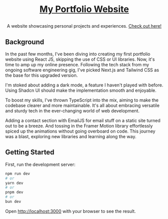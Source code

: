 # <p align="center"><a href="https://chillflix-phot.vercel.app/">My Portfolio Website</a></p>

<p align="center">A website showcasing personal projects and experiences. <a href="https://photkosee.github.io/next-portfolio/">Check out here!</a></p>

## Background

In the past few months, I've been diving into creating my first portfolio website using React JS, skipping the use of CSS or UI libraries. Now, it's time to amp up my online presence. Following the tech stack from my ongoing software engineering gig, I've picked Next.js and Tailwind CSS as the base for this upgraded version.

I'm stoked about adding a dark mode, a feature I haven't played with before. Using Shadcn UI should make the implementation smooth and enjoyable.

To boost my skills, I've thrown TypeScript into the mix, aiming to make the codebase clearer and more maintainable. It's all about embracing versatile and sturdy tech in the ever-changing world of web development.

Adding a contact section with EmailJS for email stuff on a static site turned out to be a breeze. And tossing in the Framer Motion library effortlessly spiced up the animations without going overboard on code. This journey was a blast, exploring new libraries and learning along the way.

## Getting Started

First, run the development server:

```bash
npm run dev
# or
yarn dev
# or
pnpm dev
# or
bun dev
```

Open [http://localhost:3000](http://localhost:3000) with your browser to see the result.
